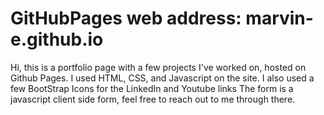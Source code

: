 # GitHubPages web address: marvin-e.github.io

Hi, this is a portfolio page with a few projects I've worked on, hosted on Github Pages.
I used HTML, CSS, and Javascript on the site.
I also used a few BootStrap Icons for the LinkedIn and Youtube links
The form is a javascript client side form, feel free to reach out to me through there.
